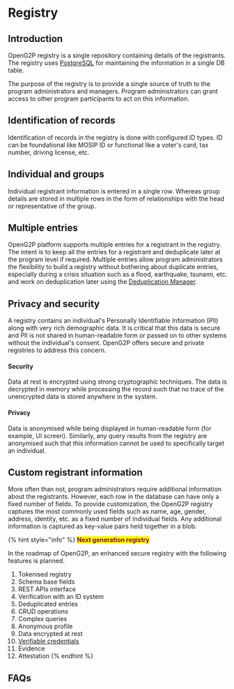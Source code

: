 # Registry

## Introduction

OpenG2P registry is a single repository containing details of the registrants. The registry uses [PostgreSQL](https://www.postgresql.org/) for maintaining the information in a single DB table.

The purpose of the registry is to provide a single source of truth to the program administrators and managers. Program administrators can grant access to other program participants to act on this information.

## Identification of records

Identification of records in the registry is done with configured ID types. ID can be foundational like MOSIP ID or functional like a voter's card, tax number, driving license, etc.

## Individual and groups

Individual registrant information is entered in a single row. Whereas group details are stored in multiple rows in the form of relationships with the head or representative of the group.

## Multiple entries

OpenG2P platform supports multiple entries for a registrant in the registry. The intent is to keep all the entries for a registrant and deduplicate later at the program level if required. Multiple entries allow program administrators the flexibility to build a registry without bothering about duplicate entries, especially during a crisis situation such as a flood, earthquake, tsunami, etc. and work on deduplication later using the [Deduplication Manager](../beneficiary-management/deduplication.md).

## Privacy and security

A registry contains an individual's Personally Identifiable Information (PII) along with very rich demographic data. It is critical that this data is secure and PII is not shared in human-readable form or passed on to other systems without the individual's consent. OpenG2P offers secure and private registries to address this concern.

#### Security

Data at rest is encrypted using strong cryptographic techniques. The data is decrypted in memory while processing the record such that no trace of the unencrypted data is stored anywhere in the system.

#### Privacy

Data is anonymised while being displayed in human-readable form (for example, UI screen). Similarly, any query results from the registry are anonymised such that this information cannot be used to specifically target an individual.

## **Custom registrant information**

More often than not, program administrators require additional information about the registrants. However, each row in the database can have only a fixed number of fields. To provide customization, the OpenG2P registry captures the most commonly used fields such as name, age, gender, address, identity, etc. as a fixed number of individual fields. Any additional information is captured as key-value pairs held together in a blob.

{% hint style="info" %}
<mark style="color:purple;">**Next generation registry**</mark>

In the roadmap of OpenG2P, an enhanced secure registry with the following features is planned.

1. Tokenised registry
2. Schema base fields
3. REST APIs interface
4. Verification with an ID system
5. Deduplicated entries
6. CRUD operations
7. Complex queries
8. Anonymous profile
9. Data encrypted at rest
10. [Verifiable credentials](../beneficiary-management/verifiable-credentials.md)
11. Evidence
12. Attestation
{% endhint %}

## FAQs
